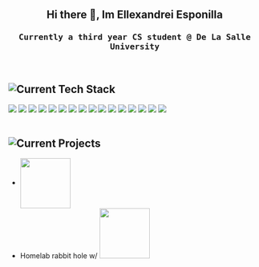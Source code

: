 <h2 align="center"> Hi there 👋, Im Ellexandrei Esponilla </h2> 
 <h3 align="center"><samp>Currently a third year CS student @ De La Salle University</samp> </h3>
 <br>
 
## ![Current Tech Stack](https://img.shields.io/badge/Current%20Tech%20Stack-Blue?style=for-the-badge&color=007BFF)
<div>
 <img src="https://img.shields.io/badge/React-20232A?style=for-the-badge&logo=react&logoColor=61DAFB"></img>
 <img src="https://img.shields.io/badge/React_Query-FF4154?style=for-the-badge&logo=ReactQuery&logoColor=white"></img>
 <img src="https://img.shields.io/badge/Node%20js-339933?style=for-the-badge&logo=nodedotjs&logoColor=white"></img>
 <img src="https://img.shields.io/badge/Python-FFD43B?style=for-the-badge&logo=python&logoColor=blue"></img>
 <img src="https://img.shields.io/badge/next%20js-000000?style=for-the-badge&logo=nextdotjs&logoColor=white"></img>
 <img src="https://img.shields.io/badge/Docker-2CA5E0?style=for-the-badge&logo=docker&logoColor=white"></img>
 <img src="https://img.shields.io/badge/Express%20js-000000?style=for-the-badge&logo=express&logoColor=white"></img>
 <img src="https://img.shields.io/badge/Flask-000000?style=for-the-badge&logo=flask&logoColor=white"></img>
 <img src="https://img.shields.io/badge/firebase-ffca28?style=for-the-badge&logo=firebase&logoColor=black"></img>
 <img src="https://img.shields.io/badge/shadcn%2Fui-000000?style=for-the-badge&logo=shadcnui&logoColor=white"></img>
 <img src="https://img.shields.io/badge/Vite-B73BFE?style=for-the-badge&logo=vite&logoColor=FFD62E"></img>
 <img src="https://img.shields.io/badge/C-00599C?style=for-the-badge&logo=c&logoColor=white"></img>
 <img src="https://img.shields.io/badge/TypeScript-007ACC?style=for-the-badge&logo=typescript&logoColor=white"></img>
 <img src="https://img.shields.io/badge/React_Native-20232A?style=for-the-badge&logo=react&logoColor=61DAFB"></img>
 <img src="https://img.shields.io/badge/Proxmox-E57000?style=for-the-badge&logo=proxmox&logoColor=white"></img>
 <img src="https://img.shields.io/badge/Java-ED8B00?style=for-the-badge&logo=openjdk&logoColor=white"></img>
</div>

<br>

## ![Current Projects](https://img.shields.io/badge/Current%20Projects-Blue?style=for-the-badge&color=007BFF)
- <img align="center" src="https://www.skillfinder.com.au/media/wysiwyg/the-odin-project-logo-skill-finder-partners-page.png" width="100">
- Homelab rabbit hole w/ <img src="https://img.shields.io/badge/Proxmox-E57000?style=for-the-badge&logo=proxmox&logoColor=white" width="100">
<!--
**xandreiAThome/xandreiAThome** is a ✨ _special_ ✨ repository because its `README.md` (this file) appears on your GitHub profile.

Here are some ideas to get you started:

- 🔭 I’m currently working on ...
- 🌱 I’m currently learning ...
- 👯 I’m looking to collaborate on ...
- 🤔 I’m looking for help with ...
- 💬 Ask me about ...
- 📫 How to reach me: ...
- 😄 Pronouns: ...
- ⚡ Fun fact: ...
-->
